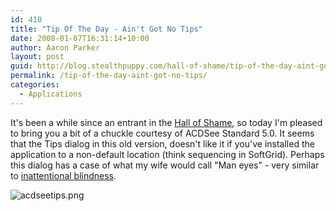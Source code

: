 ```yaml
---
id: 410
title: "Tip Of The Day - Ain't Got No Tips"
date: 2008-01-07T16:31:14+10:00
author: Aaron Parker
layout: post
guid: http://blog.stealthpuppy.com/hall-of-shame/tip-of-the-day-aint-got-no-tips
permalink: /tip-of-the-day-aint-got-no-tips/
categories:
  - Applications
---
```

It's been a while since an entrant in the [Hall of Shame](https://stealthpuppy.com/category/hall-of-shame), so today I'm pleased to bring you a bit of a chuckle courtesy of ACDSee Standard 5.0. It seems that the Tips dialog in this old version, doesn't like it if you've installed the application to a non-default location (think sequencing in SoftGrid). Perhaps this dialog has a case of what my wife would call "Man eyes" - very similar to [inattentional blindness](http://en.wikipedia.org/wiki/Inattentional_blindness).

![acdseetips.png](https://stealthpuppy.com/media/2008/01/acdseetips.png)
